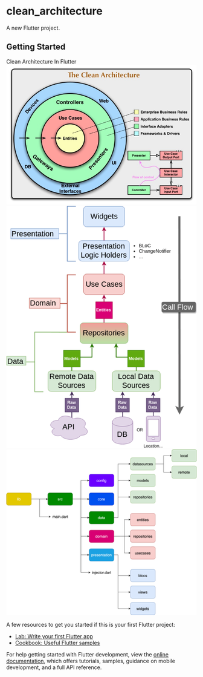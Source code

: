 # clean_architecture

A new Flutter project.

## Getting Started

Clean Architecture In Flutter
![img.png](img.png)
![img_1.png](img_1.png)
![img_2.png](img_2.png)

A few resources to get you started if this is your first Flutter project:

- [Lab: Write your first Flutter app](https://docs.flutter.dev/get-started/codelab)
- [Cookbook: Useful Flutter samples](https://docs.flutter.dev/cookbook)

For help getting started with Flutter development, view the
[online documentation](https://docs.flutter.dev/), which offers tutorials,
samples, guidance on mobile development, and a full API reference.
